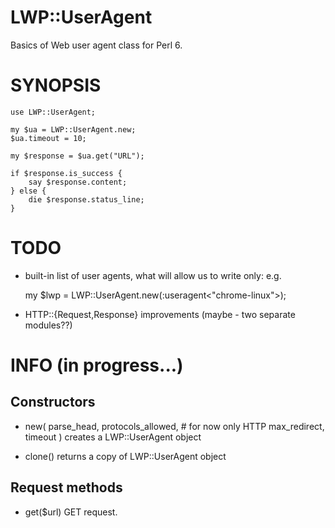 LWP::UserAgent
=============

Basics of Web user agent class for Perl 6.



SYNOPSIS
========

    use LWP::UserAgent;

    my $ua = LWP::UserAgent.new;
    $ua.timeout = 10;

    my $response = $ua.get("URL");

    if $response.is_success {
        say $response.content;
    } else {
        die $response.status_line;
    }



TODO
====

* built-in list of user agents, what will allow us to write only: e.g.

    my $lwp = LWP::UserAgent.new(:useragent\<"chrome-linux"\>);



* HTTP::{Request,Response} improvements (maybe - two separate modules??)



INFO (in progress...)
=====================

Constructors
------------

* new(
    parse_head,
    protocols_allowed, \# for now only HTTP
    max_redirect,
    timeout
)
    creates a LWP::UserAgent object

* clone()
    returns a copy of LWP::UserAgent object



Request methods
---------------

* get($url)
    GET request.
